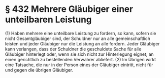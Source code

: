 # § 432 Mehrere Gläubiger einer unteilbaren Leistung
(1) Haben mehrere eine unteilbare Leistung zu fordern, so kann, sofern sie nicht Gesamtgläubiger sind, der Schuldner nur an alle gemeinschaftlich leisten und jeder Gläubiger nur die Leistung an alle fordern. Jeder Gläubiger kann verlangen, dass der Schuldner die geschuldete Sache für alle Gläubiger hinterlegt oder, wenn sie sich nicht zur Hinterlegung eignet, an einen gerichtlich zu bestellenden Verwahrer abliefert.
(2) Im Übrigen wirkt eine Tatsache, die nur in der Person eines der Gläubiger eintritt, nicht für und gegen die übrigen Gläubiger.